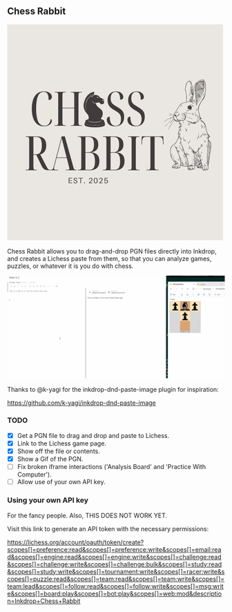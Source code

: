 ## Chess Rabbit

![Chess Rabbit logo](https://github.com/ryanpcmcquen/inkdrop_chess_rabbit/blob/95de0171d0b2073addb776432036a569c4466660/assets/Chess%20Rabbit%20vintage%20logo.png)

Chess Rabbit allows you to drag-and-drop PGN files directly into Inkdrop, and creates a Lichess paste from them, so that you can analyze games, puzzles, or whatever it is you do with chess.

![Demo](https://github.com/ryanpcmcquen/inkdrop_chess_rabbit/blob/95de0171d0b2073addb776432036a569c4466660/assets/inkdrop_chess_rabbit_demo_3.gif)

Thanks to @k-yagi for the inkdrop-dnd-paste-image plugin for inspiration:

https://github.com/k-yagi/inkdrop-dnd-paste-image

### TODO

-   [x] Get a PGN file to drag and drop and paste to Lichess.
-   [x] Link to the Lichess game page.
-   [x] Show off the file or contents.
-   [x] Show a Gif of the PGN.
-   [ ] Fix broken iframe interactions ('Analysis Board' and 'Practice With Computer').
-   [ ] Allow use of your own API key.

### Using your own API key

For the fancy people. Also, THIS DOES NOT WORK YET.

Visit this link to generate an API token with the necessary permissions:

https://lichess.org/account/oauth/token/create?scopes[]=preference:read&scopes[]=preference:write&scopes[]=email:read&scopes[]=engine:read&scopes[]=engine:write&scopes[]=challenge:read&scopes[]=challenge:write&scopes[]=challenge:bulk&scopes[]=study:read&scopes[]=study:write&scopes[]=tournament:write&scopes[]=racer:write&scopes[]=puzzle:read&scopes[]=team:read&scopes[]=team:write&scopes[]=team:lead&scopes[]=follow:read&scopes[]=follow:write&scopes[]=msg:write&scopes[]=board:play&scopes[]=bot:play&scopes[]=web:mod&description=Inkdrop+Chess+Rabbit
